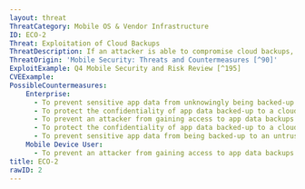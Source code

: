 ```yaml
---
layout: threat
ThreatCategory: Mobile OS & Vendor Infrastructure
ID: ECO-2
Threat: Exploitation of Cloud Backups
ThreatDescription: If an attacker is able to compromise cloud backups, they could gain unauthorized access to private and potentially sensitive data.
ThreatOrigin: 'Mobile Security: Threats and Countermeasures [^90]'
ExploitExample: Q4 Mobile Security and Risk Review [^195]
CVEExample:
PossibleCountermeasures:
    Enterprise:
      - To prevent sensitive app data from unknowingly being backed-up to unauthorized or unsecure cloud services, analyze app data storage practices as part of the app vetting process prior to authorizing apps for use.
      - To protect the confidentiality of app data backed-up to a cloud service, prefer the use of FedRAMP-certified cloud service providers to gain assurance that app data backed-up to the cloud is strongly encrypted.
      - To prevent an attacker from gaining access to app data backups via the cloud service account, enable two-factor or other strong authentication mechanisms.
      - To protect the confidentiality of app data backed-up to a cloud service, deploy MAM or MDM solutions in combinations with devices that successfully enforce a policy to strongly encrypt app data backed-up or synchronized to authorized cloud services.
      - To prevent sensitive app data from being backed-up to an untrusted cloud service, deploy MAM or MDM solutions in combination with devices that successfully enforce a policy that prohibits app data from being synchronized or backed-up to any cloud services.
    Mobile Device User:
      - To prevent an attacker from gaining access to app data backups via the cloud service account, enable two-factor or other strong authentication mechanisms.
title: ECO-2
rawID: 2
---
```

